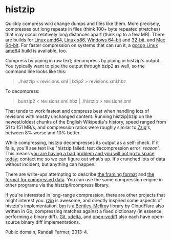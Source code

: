 histzip
=======

Quickly compress wiki change dumps and files like them. More precisely,
compresses out long repeats in files (think 100+ byte repeated stretches)
that may occur relatively long distances apart (think up to a few MB). 
There are builds for [Linux amd64][1], [Linux x86][3], [Windows 64-bit][4]
and [32-bit][5], and [Mac 64-bit][6].  For faster compression on systems
that can run it, a [gccgo Linux amd64][2] build is available, too.

[1]: http://www.rfarmer.net/histzip/histzip.6g
[2]: http://www.rfarmer.net/histzip/histzip
[3]: http://www.rfarmer.net/histzip/histzip.linux386
[4]: http://www.rfarmer.net/histzip/histzip64.exe
[5]: http://www.rfarmer.net/histzip/histzip386.exe
[6]: http://www.rfarmer.net/histzip/histzip.mac

Compress by piping in raw text; decompress by piping in histzip's output. You typically want to pipe the output through bzip2 as well, so the command line looks like this:

> ./histzip < revisions.xml | bzip2 > revisions.xml.hbz

To decompress:

> bunzip2 < revisions.xml.hbz | ./histzip > revisions.xml

That tends to work fastest and compress best when handling lots of revisions with mostly unchanged content. Running histzip|bzip on the newest/oldest chunks of the English Wikipedia's history, speed ranged from 51 to 151 MB/s, and compression ratios were roughly similar to [7zip]'s, between 8% worse and 10% better.

While compressing, histzip decompresses its output as a self-check.  If it fails, you'll see
text like "histzip failed: test decompression error: _reason_". This means [you are having
a bad problem and you will not go to space today][8]; contact me so we can figure out what's up.  It's crunched lots of data without incident, but anything can happen.

There are write-ups attempting to describe [the framing format][framing] and [the format for compressed 
data][lrcompress-format]. You can use the same compression engine in other programs via the histzip/lrcompress library.

[8]: http://xkcd.com/1133/
[framing]: format.md
[lrcompress-format]: lrcompress/format.md

If you're interested in long-range compression, there are other projects that might interest you. [rzip] is awesome, and directly inspired some aspects of histzip's implementation. [bm] is a [Bentley-McIlroy][bmpaper] library by CloudFlare also written in Go, compressing matches against a fixed dictionary (in essence, performing a binary diff). [Git][gitdiff], [xdelta], and [open-vcdiff] also each have open-source binary diff implementations.

[rzip]: http://rzip.samba.org/
[bm]: https://github.com/cloudflare/bm
[bmpaper]: http://citeseerx.ist.psu.edu/viewdoc/download?doi=10.1.1.11.8470&rep=rep1&type=pdf
[7]: http://dumps.wikimedia.org/enwiki/20131202/
[7zip]: http://www.7-zip.org/sdk.html
[gitdiff]: https://github.com/git/git/blob/master/diff-delta.c
[xdelta]: http://xdelta.org/
[open-vcdiff]: https://code.google.com/p/open-vcdiff/

Public domain, Randall Farmer, 2013-4.
